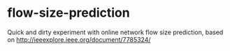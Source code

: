 # flow-size-prediction
Quick and dirty experiment with online network flow size prediction, based on http://ieeexplore.ieee.org/document/7785324/
